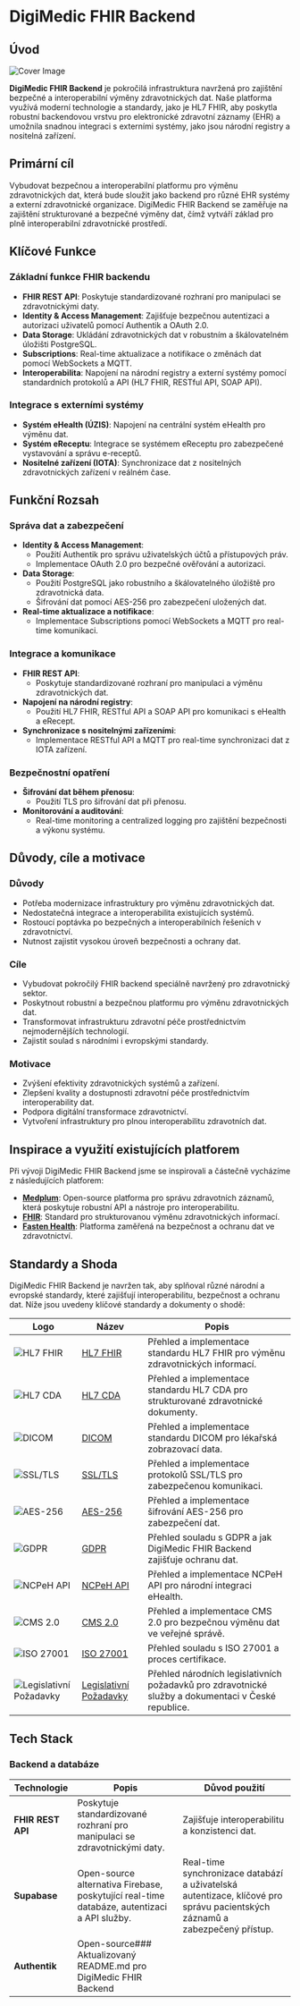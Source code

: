 # DigiMedic FHIR Backend

## Úvod

![Cover Image](https://i.ibb.co/DfkDbWB/DALL-E-2024-07-18-03-13-24-A-wide-pixel-art-cover-image-depicting-a-modern-secure-and-interoperable.png)

**DigiMedic FHIR Backend** je pokročilá infrastruktura navržená pro zajištění bezpečné a interoperabilní výměny zdravotnických dat. Naše platforma využívá moderní technologie a standardy, jako je HL7 FHIR, aby poskytla robustní backendovou vrstvu pro elektronické zdravotní záznamy (EHR) a umožnila snadnou integraci s externími systémy, jako jsou národní registry a nositelná zařízení.

## Primární cíl

Vybudovat bezpečnou a interoperabilní platformu pro výměnu zdravotnických dat, která bude sloužit jako backend pro různé EHR systémy a externí zdravotnické organizace. DigiMedic FHIR Backend se zaměřuje na zajištění strukturované a bezpečné výměny dat, čímž vytváří základ pro plně interoperabilní zdravotnické prostředí.

## Klíčové Funkce

### Základní funkce FHIR backendu

- **FHIR REST API**: Poskytuje standardizované rozhraní pro manipulaci se zdravotnickými daty.
- **Identity & Access Management**: Zajišťuje bezpečnou autentizaci a autorizaci uživatelů pomocí Authentik a OAuth 2.0.
- **Data Storage**: Ukládání zdravotnických dat v robustním a škálovatelném úložišti PostgreSQL.
- **Subscriptions**: Real-time aktualizace a notifikace o změnách dat pomocí WebSockets a MQTT.
- **Interoperabilita**: Napojení na národní registry a externí systémy pomocí standardních protokolů a API (HL7 FHIR, RESTful API, SOAP API).

### Integrace s externími systémy

- **Systém eHealth (ÚZIS)**: Napojení na centrální systém eHealth pro výměnu dat.
- **Systém eReceptu**: Integrace se systémem eReceptu pro zabezpečené vystavování a správu e-receptů.
- **Nositelné zařízení (IOTA)**: Synchronizace dat z nositelných zdravotnických zařízení v reálném čase.

## Funkční Rozsah

### Správa dat a zabezpečení

- **Identity & Access Management**:
  - Použití Authentik pro správu uživatelských účtů a přístupových práv.
  - Implementace OAuth 2.0 pro bezpečné ověřování a autorizaci.
- **Data Storage**:
  - Použití PostgreSQL jako robustního a škálovatelného úložiště pro zdravotnická data.
  - Šifrování dat pomocí AES-256 pro zabezpečení uložených dat.
- **Real-time aktualizace a notifikace**:
  - Implementace Subscriptions pomocí WebSockets a MQTT pro real-time komunikaci.

### Integrace a komunikace

- **FHIR REST API**:
  - Poskytuje standardizované rozhraní pro manipulaci a výměnu zdravotnických dat.
- **Napojení na národní registry**:
  - Použití HL7 FHIR, RESTful API a SOAP API pro komunikaci s eHealth a eRecept.
- **Synchronizace s nositelnými zařízeními**:
  - Implementace RESTful API a MQTT pro real-time synchronizaci dat z IOTA zařízení.

### Bezpečnostní opatření

- **Šifrování dat během přenosu**:
  - Použití TLS pro šifrování dat při přenosu.
- **Monitorování a auditování**:
  - Real-time monitoring a centralized logging pro zajištění bezpečnosti a výkonu systému.

## Důvody, cíle a motivace

### Důvody

- Potřeba modernizace infrastruktury pro výměnu zdravotnických dat.
- Nedostatečná integrace a interoperabilita existujících systémů.
- Rostoucí poptávka po bezpečných a interoperabilních řešeních v zdravotnictví.
- Nutnost zajistit vysokou úroveň bezpečnosti a ochrany dat.

### Cíle

- Vybudovat pokročilý FHIR backend speciálně navržený pro zdravotnický sektor.
- Poskytnout robustní a bezpečnou platformu pro výměnu zdravotnických dat.
- Transformovat infrastrukturu zdravotní péče prostřednictvím nejmodernějších technologií.
- Zajistit soulad s národními i evropskými standardy.

### Motivace

- Zvýšení efektivity zdravotnických systémů a zařízení.
- Zlepšení kvality a dostupnosti zdravotní péče prostřednictvím interoperability dat.
- Podpora digitální transformace zdravotnictví.
- Vytvoření infrastruktury pro plnou interoperabilitu zdravotních dat.

## Inspirace a využití existujících platforem

Při vývoji DigiMedic FHIR Backend jsme se inspirovali a částečně vycházíme z následujících platforem:
- **[Medplum](https://github.com/medplum/medplum)**: Open-source platforma pro správu zdravotních záznamů, která poskytuje robustní API a nástroje pro interoperabilitu.
- **[FHIR](https://www.hl7.org/fhir/)**: Standard pro strukturovanou výměnu zdravotnických informací.
- **[Fasten Health](https://github.com/fastenhealth/fasten-onprem/)**: Platforma zaměřená na bezpečnost a ochranu dat ve zdravotnictví.

## Standardy a Shoda

DigiMedic FHIR Backend je navržen tak, aby splňoval různé národní a evropské standardy, které zajišťují interoperabilitu, bezpečnost a ochranu dat. Níže jsou uvedeny klíčové standardy a dokumenty o shodě:

| Logo | Název | Popis |
|------|-------|-------|
| ![HL7 FHIR](link_na_logo) | [HL7 FHIR](standards/HL7_FHIR.md) | Přehled a implementace standardu HL7 FHIR pro výměnu zdravotnických informací. |
| ![HL7 CDA](link_na_logo) | [HL7 CDA](standards/HL7_CDA.md) | Přehled a implementace standardu HL7 CDA pro strukturované zdravotnické dokumenty. |
| ![DICOM](link_na_logo) | [DICOM](standards/DICOM.md) | Přehled a implementace standardu DICOM pro lékařská zobrazovací data. |
| ![SSL/TLS](link_na_logo) | [SSL/TLS](standards/SSL_TLS.md) | Přehled a implementace protokolů SSL/TLS pro zabezpečenou komunikaci. |
| ![AES-256](link_na_logo) | [AES-256](standards/AES_256.md) | Přehled a implementace šifrování AES-256 pro zabezpečení dat. |
| ![GDPR](link_na_logo) | [GDPR](standards/GDPR.md) | Přehled souladu s GDPR a jak DigiMedic FHIR Backend zajišťuje ochranu dat. |
| ![NCPeH API](link_na_logo) | [NCPeH API](standards/NCPeH_API.md) | Přehled a implementace NCPeH API pro národní integraci eHealth. |
| ![CMS 2.0](link_na_logo) | [CMS 2.0](standards/CMS_2.0.md) | Přehled a implementace CMS 2.0 pro bezpečnou výměnu dat ve veřejné správě. |
| ![ISO 27001](link_na_logo) | [ISO 27001](standards/ISO_27001.md) | Přehled souladu s ISO 27001 a proces certifikace. |
| ![Legislativní Požadavky](link_na_logo) | [Legislativní Požadavky](standards/Legislative_Requirements.md) | Přehled národních legislativních požadavků pro zdravotnické služby a dokumentaci v České republice. |

## Tech Stack

### Backend a databáze
| Technologie   | Popis                                                                | Důvod použití                                                             |
|---------------|----------------------------------------------------------------------|---------------------------------------------------------------------------|
| **FHIR REST API**  | Poskytuje standardizované rozhraní pro manipulaci se zdravotnickými daty. | Zajišťuje interoperabilitu a konzistenci dat.                             |
| **Supabase**  | Open-source alternativa Firebase, poskytující real-time databáze, autentizaci a API služby. | Real-time synchronizace databází a uživatelská autentizace, klíčové pro správu pacientských záznamů a zabezpečený přístup. |
| **Authentik** | Open-source### Aktualizovaný README.md pro DigiMedic FHIR Backend
